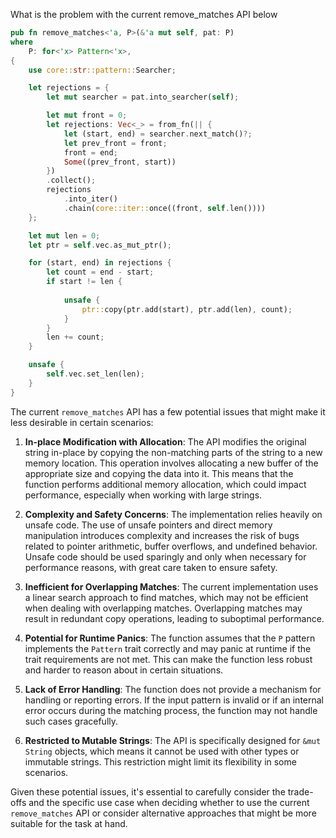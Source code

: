 What is the problem with the current remove_matches API below

```rust
pub fn remove_matches<'a, P>(&'a mut self, pat: P)
where
    P: for<'x> Pattern<'x>,
{
    use core::str::pattern::Searcher;

    let rejections = {
        let mut searcher = pat.into_searcher(self);

        let mut front = 0;
        let rejections: Vec<_> = from_fn(|| {
            let (start, end) = searcher.next_match()?;
            let prev_front = front;
            front = end;
            Some((prev_front, start))
        })
        .collect();
        rejections
            .into_iter()
            .chain(core::iter::once((front, self.len())))
    };

    let mut len = 0;
    let ptr = self.vec.as_mut_ptr();

    for (start, end) in rejections {
        let count = end - start;
        if start != len {
                
            unsafe {
                ptr::copy(ptr.add(start), ptr.add(len), count);
            }
        }
        len += count;
    }

    unsafe {
        self.vec.set_len(len);
    }
}
```


The current `remove_matches` API has a few potential issues that might make it less desirable in certain scenarios:

1. **In-place Modification with Allocation**: The API modifies the original string in-place by copying the non-matching parts of the string to a new memory location. This operation involves allocating a new buffer of the appropriate size and copying the data into it. This means that the function performs additional memory allocation, which could impact performance, especially when working with large strings.

2. **Complexity and Safety Concerns**: The implementation relies heavily on unsafe code. The use of unsafe pointers and direct memory manipulation introduces complexity and increases the risk of bugs related to pointer arithmetic, buffer overflows, and undefined behavior. Unsafe code should be used sparingly and only when necessary for performance reasons, with great care taken to ensure safety.

3. **Inefficient for Overlapping Matches**: The current implementation uses a linear search approach to find matches, which may not be efficient when dealing with overlapping matches. Overlapping matches may result in redundant copy operations, leading to suboptimal performance.

4. **Potential for Runtime Panics**: The function assumes that the `P` pattern implements the `Pattern` trait correctly and may panic at runtime if the trait requirements are not met. This can make the function less robust and harder to reason about in certain situations.

5. **Lack of Error Handling**: The function does not provide a mechanism for handling or reporting errors. If the input pattern is invalid or if an internal error occurs during the matching process, the function may not handle such cases gracefully.

6. **Restricted to Mutable Strings**: The API is specifically designed for `&mut String` objects, which means it cannot be used with other types or immutable strings. This restriction might limit its flexibility in some scenarios.

Given these potential issues, it's essential to carefully consider the trade-offs and the specific use case when deciding whether to use the current `remove_matches` API or consider alternative approaches that might be more suitable for the task at hand.